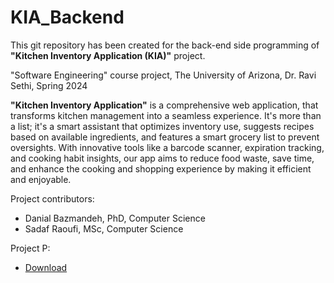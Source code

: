 # KIA_Backend
This git repository has been created for the back-end side programming of **"Kitchen Inventory Application (KIA)"** project.

"Software Engineering" course project, The University of Arizona, Dr. Ravi Sethi, Spring 2024

**"Kitchen Inventory Application"** is a comprehensive web application, that transforms kitchen management into a seamless experience. It's more than a list; it's a smart assistant that optimizes inventory use, suggests recipes based on available ingredients, and features a smart grocery list to prevent oversights. With innovative tools like a barcode scanner, expiration tracking, and cooking habit insights, our app aims to reduce food waste, save time, and enhance the cooking and shopping experience by making it efficient and enjoyable.

Project contributors: 

* Danial Bazmandeh, PhD, Computer Science
* Sadaf Raoufi, MSc, Computer Science

Project P:

* [Download]([https://github.com/danibazi9/SoftwareCheetahsBackEnd/blob/master/Feasibility%20Study_Software%20Cheetahs.pdf](https://github.com/Agile-Cheetahs/KIA_Backend/blob/main/Team%201%20Project%20Proposal.pdf)https://github.com/Agile-Cheetahs/KIA_Backend/blob/main/Team%201%20Project%20Proposal.pdf)
